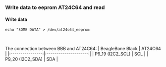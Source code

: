 ### Write data to eeprom AT24C64 and read

#### Write data
```console
echo "SOME DATA" > /dev/at24c64_eeprom
``` 

<br>
 
  The connection between BBB and AT24C64:
  | BeagleBone Black | AT24C64               |
  |:----------------:|:---------------------:|
  | P9_19 (I2C2_SCL) | SCL                   |
  | P9_20 (I2C2_SDA) | SDA                   |
